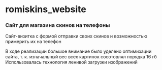# romiskins_website

### Сайт для магазина скинов на телефоны

Сайт-визитка с формой отправки своих скинов и возможностью примерить их на телефон

В ходе реализации большое внимание было уделено оптимизации сайта, т. к. изначальный вес всех картинок сосотовлял порядка 16 гб
Использовалась технология ленивой загрузки изображений
